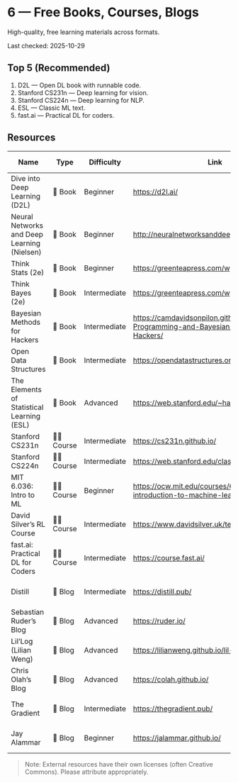 # 6 — Free Books, Courses, Blogs

High-quality, free learning materials across formats.

Last checked: 2025-10-29

## Top 5 (Recommended)

1. D2L — Open DL book with runnable code.  
2. Stanford CS231n — Deep learning for vision.  
3. Stanford CS224n — Deep learning for NLP.  
4. ESL — Classic ML text.  
5. fast.ai — Practical DL for coders.

## Resources

| Name | Type | Difficulty | Link | Summary | Last Checked |
|---|---|---|---|---|---|
| Dive into Deep Learning (D2L) | 📘 Book | Beginner | https://d2l.ai/ | Open DL book with runnable notebooks. | 2025-10-29 |
| Neural Networks and Deep Learning (Nielsen) | 📘 Book | Beginner | http://neuralnetworksanddeeplearning.com/ | Intro to DL with code examples. | 2025-10-29 |
| Think Stats (2e) | 📘 Book | Beginner | https://greenteapress.com/wp/think-stats-2e/ | EDA and stats in Python. | 2025-10-29 |
| Think Bayes (2e) | 📘 Book | Intermediate | https://greenteapress.com/wp/think-bayes-2e/ | Bayesian inference with Python. | 2025-10-29 |
| Bayesian Methods for Hackers | 📘 Book | Intermediate | https://camdavidsonpilon.github.io/Probabilistic-Programming-and-Bayesian-Methods-for-Hackers/ | PyMC-based Bayesian methods. | 2025-10-29 |
| Open Data Structures | 📘 Book | Intermediate | https://opendatastructures.org/ | DS textbook with implementations. | 2025-10-29 |
| The Elements of Statistical Learning (ESL) | 📘 Book | Advanced | https://web.stanford.edu/~hastie/ElemStatLearn/ | Classic ML text (free PDF). | 2025-10-29 |
| Stanford CS231n | 🧑‍🏫 Course | Intermediate | https://cs231n.github.io/ | CNNs for visual recognition. | 2025-10-29 |
| Stanford CS224n | 🧑‍🏫 Course | Intermediate | https://web.stanford.edu/class/cs224n/ | NLP with deep learning. | 2025-10-29 |
| MIT 6.036: Intro to ML | 🧑‍🏫 Course | Beginner | https://ocw.mit.edu/courses/6-036-introduction-to-machine-learning-fall-2020/ | Introductory ML with exercises. | 2025-10-29 |
| David Silver’s RL Course | 🧑‍🏫 Course | Intermediate | https://www.davidsilver.uk/teaching/ | RL fundamentals lectures. | 2025-10-29 |
| fast.ai: Practical DL for Coders | 🧑‍🏫 Course | Intermediate | https://course.fast.ai/ | Practical, top-down deep learning. | 2025-10-29 |
| Distill | 📰 Blog | Intermediate | https://distill.pub/ | Interactive explanations of ML concepts. | 2025-10-29 |
| Sebastian Ruder’s Blog | 📰 Blog | Advanced | https://ruder.io/ | Deep dives and research summaries (NLP). | 2025-10-29 |
| Lil’Log (Lilian Weng) | 📰 Blog | Advanced | https://lilianweng.github.io/lil-log/ | Modern DL/RL topics explained. | 2025-10-29 |
| Chris Olah’s Blog | 📰 Blog | Advanced | https://colah.github.io/ | Interpretability and DL concepts. | 2025-10-29 |
| The Gradient | 📰 Blog | Intermediate | https://thegradient.pub/ | Essays on ML research and practice. | 2025-10-29 |
| Jay Alammar | 📰 Blog | Beginner | https://jalammar.github.io/ | Illustrated guides to NLP/Transformers. | 2025-10-29 |

> Note: External resources have their own licenses (often Creative Commons). Please attribute appropriately.
